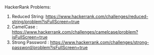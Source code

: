 HackerRank Problems:
1. Reduced String: https://www.hackerrank.com/challenges/reduced-string/problem?isFullScreen=true
2. CamelCase : https://www.hackerrank.com/challenges/camelcase/problem?isFullScreen=true
3. Strong Password : https://www.hackerrank.com/challenges/strong-password/problem?isFullScreen=true
